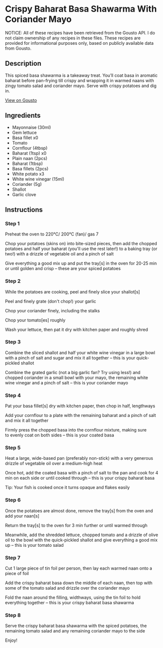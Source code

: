 # Crispy Baharat Basa Shawarma With Coriander Mayo

NOTICE: All of these recipes have been retrieved from the Gousto API. I do not claim ownership of any recipes in these files. These recipes are provided for informational purposes only, based on publicly available data from Gousto.

## Description

This spiced basa shawarma is a takeaway treat. You’ll coat basa in aromatic baharat before pan-frying till crispy and wrapping it in warmed naans with zingy tomato salad and coriander mayo. Serve with crispy potatoes and dig in.

[View on Gousto](https://www.gousto.co.uk/recipes/cookbook/spiced-haddock-shawarma-with-green-tahini-sauce)

## Ingredients

- Mayonnaise (30ml)
- Gem lettuce
- Basa fillet x0
- Tomato
- Cornflour (4tbsp)
- Baharat (1tsp) x0
- Plain naan (2pcs)
- Baharat (1tbsp)
- Basa fillets (2pcs)
- White potato x3
- White wine vinegar (15ml)
- Coriander (5g)
- Shallot
- Garlic clove

## Instructions


### Step 1

Preheat the oven to 220°C/ 200°C (fan)/ gas 7

Chop your potatoes (skins on) into bite-sized pieces, then add the chopped potatoes and half your baharat (you'll use the rest later!) to a baking tray (or two!) with a drizzle of vegetable oil and a pinch of salt

Give everything a good mix up and put the tray[s] in the oven for 20-25 min or until golden and crisp – these are your spiced potatoes


### Step 2

While the potatoes are cooking, peel and finely slice your shallot[s]

Peel and finely grate (don't chop!) your garlic

Chop your coriander finely, including the stalks

Chop your tomato[es] roughly

Wash your lettuce, then pat it dry with kitchen paper and roughly shred


### Step 3

Combine the sliced shallot and half your white wine vinegar in a large bowl with a pinch of salt and sugar and mix it all together – this is your quick-pickled shallot

Combine the grated garlic (not a big garlic fan? Try using less!) and chopped coriander in a small bowl with your mayo, the remaining white wine vinegar and a pinch of salt – this is your coriander mayo


### Step 4

Pat your basa fillet[s] dry with kitchen paper, then chop in half, lengthways

Add your cornflour to a plate with the remaining baharat and a pinch of salt and mix it all together

Firmly press the chopped basa into the cornflour mixture, making sure to evenly coat on both sides – this is your coated basa


### Step 5

Heat a large, wide-based pan (preferably non-stick) with a very generous drizzle of vegetable oil over a medium-high heat

Once hot, add the coated basa with a pinch of salt to the pan and cook for 4 min on each side or until cooked through – this is your crispy baharat basa

Tip: Your fish is cooked once it turns opaque and flakes easily


### Step 6

Once the potatoes are almost done, remove the tray[s] from the oven and add your naan[s]

Return the tray[s] to the oven for 3 min further or until warmed through

Meanwhile, add the shredded lettuce, chopped tomato and a drizzle of olive oil to the bowl with the quick-pickled shallot and give everything a good mix up – this is your tomato salad


### Step 7

Cut 1 large piece of tin foil per person, then lay each warmed naan onto a piece of foil

Add the crispy baharat basa down the middle of each naan, then top with some of the tomato salad and drizzle over the coriander mayo

Fold the naan around the filling, widthways, using the tin foil to hold everything together – this is your crispy baharat basa shawarma

### Step 8

Serve the crispy baharat basa shawarma with the spiced potatoes, the remaining tomato salad and any remaining coriander mayo to the side

Enjoy!

